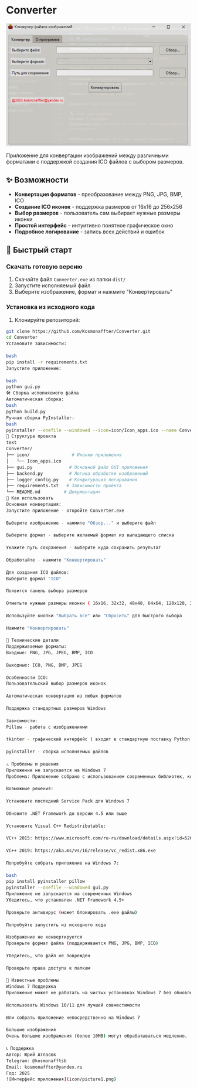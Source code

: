 # Converter

![Интерфейс приложения](icon/picture.png)

Приложение для конвертации изображений между различными форматами с поддержкой создания ICO файлов с выбором размеров.

## ✨ Возможности

- **Конвертация форматов** - преобразование между PNG, JPG, BMP, ICO
- **Создание ICO иконок** - поддержка размеров от 16x16 до 256x256
- **Выбор размеров** - пользователь сам выбирает нужные размеры иконки
- **Простой интерфейс** - интуитивно понятное графическое окно
- **Подробное логирование** - запись всех действий и ошибок

## 🚀 Быстрый старт

### Скачать готовую версию
1. Скачайте файл `Converter.exe` из папки `dist/`
2. Запустите исполняемый файл
3. Выберите изображение, формат и нажмите "Конвертировать"

### Установка из исходного кода
1. Клонируйте репозиторий:
```bash
git clone https://github.com/Kosmonaffter/Converter.git
cd Converter
Установите зависимости:

bash
pip install -r requirements.txt
Запустите приложение:

bash
python gui.py
🛠️ Сборка исполняемого файла
Автоматическая сборка:
bash
python build.py
Ручная сборка PyInstaller:
bash
pyinstaller --onefile --windowed --icon=icon/Icon_apps.ico --name Converter gui.py
📁 Структура проекта
text
Converter/
├── icon/                # Иконки приложения
│   └── Icon_apps.ico
├── gui.py              # Основной файл GUI приложения
├── backend.py          # Логика обработки изображений
├── logger_config.py    # Конфигурация логирования
├── requirements.txt   # Зависимости проекта
└── README.md         # Документация
🎯 Как использовать
Основная конвертация:
Запустите приложение - откройте Converter.exe

Выберите изображение - нажмите "Обзор..." и выберите файл

Выберите формат - выберите желаемый формат из выпадающего списка

Укажите путь сохранения - выберите куда сохранить результат

Обработайте - нажмите "Конвертировать"

Для создания ICO файлов:
Выберите формат "ICO"

Появится панель выбора размеров

Отметьте нужные размеры иконки ( 16x16, 32x32, 48x48, 64x64, 128x128, 256x256 )

Используйте кнопки "Выбрать все" или "Сбросить" для быстрого выбора

Нажмите "Конвертировать"

🔧 Технические детали
Поддерживаемые форматы:
Входные: PNG, JPG, JPEG, BMP, ICO

Выходные: ICO, PNG, BMP, JPEG

Особенности ICO:
Пользовательский выбор размеров иконок

Автоматическая конвертация из любых форматов

Поддержка стандартных размеров Windows

Зависимости:
Pillow - работа с изображениями

tkinter - графический интерфейс ( входит в стандартную поставку Python )

pyinstaller - сборка исполняемых файлов

⚠️ Проблемы и решения
Приложение не запускается на Windows 7
Проблема: Приложение собрано с использованием современных библиотек, которые могут требовать обновленные системные компоненты.

Возможные решения:

Установите последний Service Pack для Windows 7

Обновите .NET Framework до версии 4.5 или выше

Установите Visual C++ Redistributable:

VC++ 2015: https://www.microsoft.com/ru-ru/download/details.aspx?id=52685

VC++ 2019: https://aka.ms/vs/16/release/vc_redist.x86.exe

Попробуйте собрать приложение на Windows 7:

bash
pip install pyinstaller pillow
pyinstaller --onefile --windowed gui.py
Приложение не запускается на современных Windows
Убедитесь, что установлен .NET Framework 4.5+

Проверьте антивирус (может блокировать .exe файлы)

Попробуйте запустить из исходного кода

Изображение не конвертируется
Проверьте формат файла (поддерживаются PNG, JPG, BMP, ICO)

Убедитесь, что файл не поврежден

Проверьте права доступа к папкам

🐛 Известные проблемы
Windows 7 Поддержка
Приложение может не работать на чистых установках Windows 7 без обновлений. Рекомендуется:

Использовать Windows 10/11 для лучшей совместимости

Или собрать приложение непосредственно на Windows 7

Большие изображения
Очень большие изображения (более 10MB) могут обрабатываться медленно.

📞 Поддержка
Автор: Юрий Атласюк
Telegram: @kosmonafftsb
Email: kosmonaffter@yandex.ru
Год: 2025
![Интерфейс приложения](icon/picture1.png)